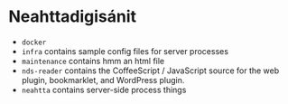Neahttadigisánit
================

 * `docker` 
 * `infra` contains sample config files for server processes
 * `maintenance` contains hmm an html file
 * `nds-reader` contains the CoffeeScript / JavaScript source for the web
   plugin, bookmarklet, and WordPress plugin.
 * `neahtta` contains server-side process things

